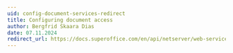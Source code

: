 ```yaml
---
uid: config-document-services-redirect
title: Configuring document access
author: Bergfrid Skaara Dias
date: 07.11.2024
redirect_url: https://docs.superoffice.com/en/api/netserver/web-services/howto/document/index.html
---
```

